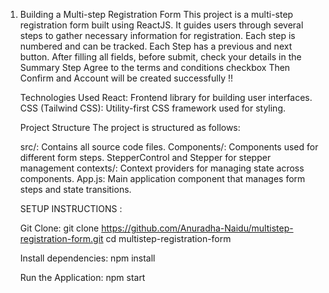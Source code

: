 1. Building a Multi-step Registration Form
   This project is a multi-step registration form built using ReactJS. It guides users through several steps to gather necessary information for
   registration.
   Each step is numbered and can be tracked.
   Each Step has a previous and next button.
   After filling all fields, before submit, check your details in the Summary Step
   Agree to the terms and conditions checkbox
   Then Confirm and Account will be created successfully !!

   Technologies Used
   React: Frontend library for building user interfaces.
   CSS (Tailwind CSS): Utility-first CSS framework used for styling.

   Project Structure
   The project is structured as follows:

   src/: Contains all source code files.
   Components/: Components used for different form steps.
   StepperControl and Stepper for stepper management
   contexts/: Context providers for managing state across components.
   App.js: Main application component that manages form steps and state transitions.

   SETUP INSTRUCTIONS :

   Git Clone: 
   git clone https://github.com/Anuradha-Naidu/multistep-registration-form.git
   cd multistep-registration-form

   Install dependencies:
   npm install
   
   Run the Application:
   npm start

   

   

   

